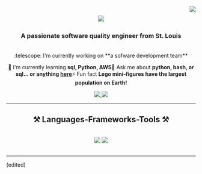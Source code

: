 <img align="right" src="https://visitor-badge.laobi.icu/badge?page_id=Marca.Marca" /><h1 align="center">
    <img src="https://readme-typing-svg.herokuapp.com/?font=Righteous&size=35&center=true&vCenter=true&width=500&height=70&duration=4000&lines=Hi+There!+:wave:;+I'm+Michael+Arca!;" />
</h1><h3 align="center">A passionate software quality engineer from St. Louis</h3><br/><div align="center"> :telescope: I'm currently working on **a sofware development team**
 
 🌱 I'm currently learning **sql, Python, AWS**💬 Ask me about **python, bash, or sql... or anything [here](https://github.com/Arca/Learning_coding.git)**⚡ Fun fact **Lego mini-figures have the largest population on Earth!** </div>
 
<div align="center"> 
  <a href="mailto:mikearca9823@gmail.com">
    <img src="https://img.shields.io/badge/Gmail-333333?style=for-the-badge&logo=gmail&logoColor=red" />
  </a>
  <a href="https://linkedin.com/in/michael-arca" target="_blank">
    <img src="https://img.shields.io/badge/LinkedIn-0077B5?style=for-the-badge&logo=linkedin&logoColor=white" target="_blank" />
  </a>  </a>
</div> <hr/>
 
<h2 align="center">⚒️ Languages-Frameworks-Tools ⚒️</h2>
<br/>
<div align="center">
    <img src="https://skillicons.dev/icons?i=vscode,github,bash,git" />
    <img src="https://skillicons.dev/icons?i=java,python,mysql" /><br>
</div><br/>
<hr/> (edited) 